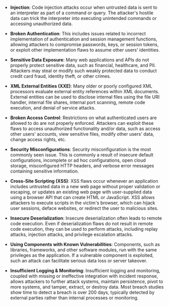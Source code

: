 - **Injection**: Code injection attacks occur when untrusted data is sent to an interpreter as part of a command or query. The attacker's hostile data can trick the interpreter into executing unintended commands or accessing unauthorized data.

- **Broken Authentication**: This includes issues related to incorrect implementation of authentication and session management functions, allowing attackers to compromise passwords, keys, or session tokens, or exploit other implementation flaws to assume other users' identities.

- **Sensitive Data Exposure**: Many web applications and APIs do not properly protect sensitive data, such as financial, healthcare, and PII. Attackers may steal or modify such weakly protected data to conduct credit card fraud, identity theft, or other crimes.

- **XML External Entities (XXE)**: Many older or poorly configured XML processors evaluate external entity references within XML documents. External entities can be used to disclose internal files using the file URI handler, internal file shares, internal port scanning, remote code execution, and denial of service attacks.

- **Broken Access Control**: Restrictions on what authenticated users are allowed to do are not properly enforced. Attackers can exploit these flaws to access unauthorized functionality and/or data, such as access other users' accounts, view sensitive files, modify other users' data, change access rights, etc.

- **Security Misconfigurations**: Security misconfiguration is the most commonly seen issue. This is commonly a result of insecure default configurations, incomplete or ad hoc configurations, open cloud storage, misconfigured HTTP headers, and verbose error messages containing sensitive information.

- **Cross-Site Scripting (XSS)**: XSS flaws occur whenever an application includes untrusted data in a new web page without proper validation or escaping, or updates an existing web page with user-supplied data using a browser API that can create HTML or JavaScript. XSS allows attackers to execute scripts in the victim's browser, which can hijack user sessions, deface websites, or redirect the user to malicious sites.

- **Insecure Deserialization**: Insecure deserialization often leads to remote code execution. Even if deserialization flaws do not result in remote code execution, they can be used to perform attacks, including replay attacks, injection attacks, and privilege escalation attacks.

- **Using Components with Known Vulnerabilities**: Components, such as libraries, frameworks, and other software modules, run with the same privileges as the application. If a vulnerable component is exploited, such an attack can facilitate serious data loss or server takeover.

- **Insufficient Logging & Monitoring**: Insufficient logging and monitoring, coupled with missing or ineffective integration with incident response, allows attackers to further attack systems, maintain persistence, pivot to more systems, and tamper, extract, or destroy data. Most breach studies show time to detect a breach is over 200 days, typically detected by external parties rather than internal processes or monitoring.